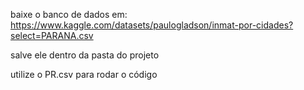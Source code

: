 baixe o banco de dados em: https://www.kaggle.com/datasets/paulogladson/inmat-por-cidades?select=PARANA.csv

salve ele dentro da pasta do projeto

utilize o PR.csv para rodar o código